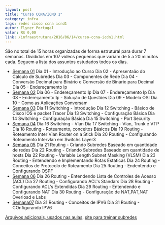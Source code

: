 ```yaml
---
layout: post
title: "Curso CCNA/ICND 1"
category: infra
tags: redes cisco ccna icnd1
autor: Flyner Portugal
valor: R$ 0,00
link: /infraestrutura/2016/06/14/curso-ccna-icdn1.html
---
```

São no total de 15 horas organizadas de forma estrutural para durar 7 semanas.
Divididos em 107 videos pequenos que variam de 5 a 20 minutos cada.
Seguem a lista dos assuntos estudados todos os dias.

* [Semana 01](https://www.youtube.com/playlist?list=PLTfx66PQF7S4RsJgDW2MpDajcFLmGN_58)
Dia 01 - Introdução ao Curso
Dia 02 - Apresentaão do Cálculo de Subredes
Dia 03 - Componentes de Rede
Dia 04 - Conversão Decimal para Binário e Conversão de Binário para Decimal
Dia 05 - Endereçamento Ip
* [Semana 02](https://www.youtube.com/playlist?list=PLTfx66PQF7S4O6o1oRdW_Ji6TUJ85a47F)
Dia 06 - Endereçamento Ip
Dia 07 - Endereçamento Ip
Dia 08 - Endereçamento Ip - Solução de Questões
Dia 09 - Modelo OSI
Dia 10 - Como as Aplicações Conversam
* [Semana 03](https://www.youtube.com/playlist?list=PLTfx66PQF7S5s2F-Wec-adD-g1gV7aH4h)
Dia 11 Switching - Introdução
Dia 12 Switching - Básico de Cisco IOS e packet Tracer
Dia 13 Switching - Configuração Básica
Dia 14 Switching - Configuração Básica
Dia 15 Switching - Port Security
* [Semana 04](https://www.youtube.com/playlist?list=PLTfx66PQF7S61lVP7luxo03ecIy281NVs)
Dia 16 Switching - Vlan
Dia 17 Switching - Vlan, Trunk e VTP
Dia 18 Routing - Roteamento, conceitos Básicos
Dia 19 Routing - Roteamento Inter Vlan Router on a Stick
Dia 20 Routing - Configurando Roteamento Intervlan em Switchs Layer3
* [Semana 05](https://www.youtube.com/playlist?list=PLTfx66PQF7S4qfjcqJ4yc4zrPLapeLBtU)
Dia 21 Routing - Criando Subredes Baseado em quantidade de redes
Dia 22 Routing - Criando Subredes Baseado em quantidade de hosts
Dia 22 Routing - Variable Length Subnet Masking (VLSM)
Dia 23 Routing - Entendendo e Implementando Rotas Estáticas
Dia 24 Routing - Conceitos de Protocolo de Roteamento
Dia 25 Routing - Endentendo e Configurando OSPF
* [Semana 06](https://www.youtube.com/playlist?list=PLTfx66PQF7S4XgWlDzDZo1S8uJi4BhWNq)
Dia 26 Routing - Entendendo Lista de Controles de Acesso (ACL)
Dia 27 Routing - Configurando ACL's Standars
Dia 28 Routing - Configurando ACL's Extendidas
Dia 29 Routing - Entendendo e Configurando NAT
Dia 30 Routing - Configuração de NAT,PAT,NAT Overload e Labs
* [Semana07](https://www.youtube.com/playlist?list=PLTfx66PQF7S7iBmOvzSYF2yvIzBxxM5wm)
Dia 31 Routing - Conceitos de IPV6
Dia 31 Routing - COnfigurando IPV6

[Arquivos adicionais, usados nas aulas](https://www.dropbox.com/l/s/Y6BemOTAK1YW8QMWv9nQKs).
[site para treinar subredes](http://www.questoesdesubrede.com.br/)

